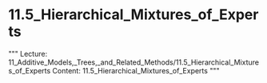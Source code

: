 # 11.5_Hierarchical_Mixtures_of_Experts
"""
Lecture: 11_Additive_Models,_Trees,_and_Related_Methods/11.5_Hierarchical_Mixtures_of_Experts
Content: 11.5_Hierarchical_Mixtures_of_Experts
"""
